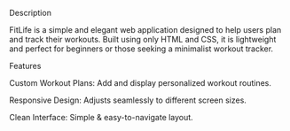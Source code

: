 Description

FitLife is a simple and elegant web application designed to help users plan and track their workouts. Built using only HTML and CSS, it is lightweight and perfect for beginners or those seeking a minimalist workout tracker.

Features

Custom Workout Plans: Add and display personalized workout routines.

Responsive Design: Adjusts seamlessly to different screen sizes.

Clean Interface: Simple & easy-to-navigate layout.
